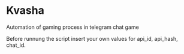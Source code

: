# Kvasha
Automation of gaming process in telegram chat game 

Before runnung the script insert your own values for api_id, api_hash, chat_id. 
